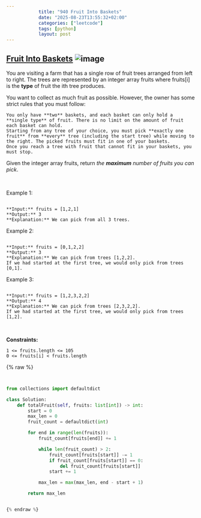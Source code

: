 ```yaml
---
            title: "940 Fruit Into Baskets"
            date: "2025-08-23T13:55:32+02:00"
            categories: ["leetcode"]
            tags: [python]
            layout: post
---
```

            
## [Fruit Into Baskets](https://leetcode.com/problems/fruit-into-baskets) ![image](https://img.shields.io/badge/Difficulty-Medium-orange)

You are visiting a farm that has a single row of fruit trees arranged from left to right. The trees are represented by an integer array fruits where fruits[i] is the **type** of fruit the ith tree produces.

You want to collect as much fruit as possible. However, the owner has some strict rules that you must follow:

	You only have **two** baskets, and each basket can only hold a **single type** of fruit. There is no limit on the amount of fruit each basket can hold.
	Starting from any tree of your choice, you must pick **exactly one fruit** from **every** tree (including the start tree) while moving to the right. The picked fruits must fit in one of your baskets.
	Once you reach a tree with fruit that cannot fit in your baskets, you must stop.

Given the integer array fruits, return *the **maximum** number of fruits you can pick*.

 

Example 1:

```

**Input:** fruits = [1,2,1]
**Output:** 3
**Explanation:** We can pick from all 3 trees.

```

Example 2:

```

**Input:** fruits = [0,1,2,2]
**Output:** 3
**Explanation:** We can pick from trees [1,2,2].
If we had started at the first tree, we would only pick from trees [0,1].

```

Example 3:

```

**Input:** fruits = [1,2,3,2,2]
**Output:** 4
**Explanation:** We can pick from trees [2,3,2,2].
If we had started at the first tree, we would only pick from trees [1,2].

```

 

**Constraints:**

	1 <= fruits.length <= 105
	0 <= fruits[i] < fruits.length

{% raw %}


```python


from collections import defaultdict

class Solution:
    def totalFruit(self, fruits: list[int]) -> int:
        start = 0
        max_len = 0
        fruit_count = defaultdict(int)

        for end in range(len(fruits)):
            fruit_count[fruits[end]] += 1

            while len(fruit_count) > 2:
                fruit_count[fruits[start]] -= 1
                if fruit_count[fruits[start]] == 0:
                    del fruit_count[fruits[start]]
                start += 1

            max_len = max(max_len, end - start + 1)

        return max_len


{% endraw %}
```
